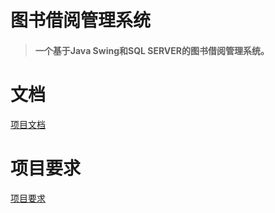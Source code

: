 # 图书借阅管理系统
>#### 一个基于Java Swing和SQL SERVER的图书借阅管理系统。
# 文档
[项目文档](/项目文档.docx)
# 项目要求
[项目要求](/Java实验七-GUI+JDBC数据库编程.ppt)
